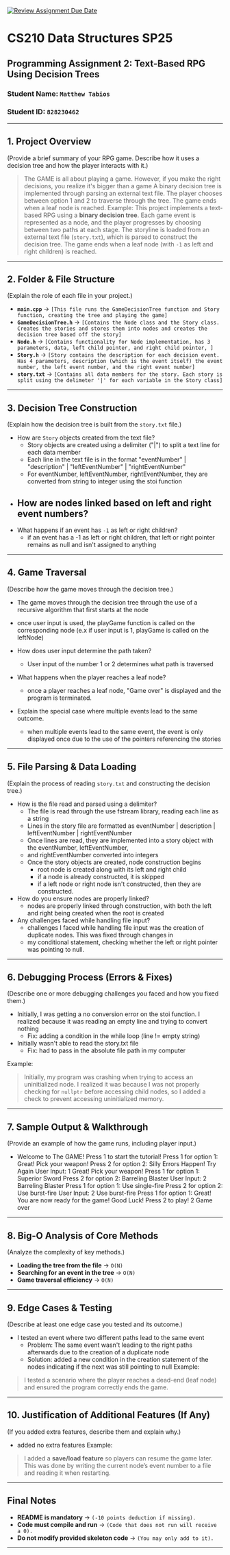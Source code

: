 [![Review Assignment Due Date](https://classroom.github.com/assets/deadline-readme-button-22041afd0340ce965d47ae6ef1cefeee28c7c493a6346c4f15d667ab976d596c.svg)](https://classroom.github.com/a/jIKk4bke)
# CS210 Data Structures SP25
## Programming Assignment 2: Text-Based RPG Using Decision Trees

### **Student Name:** `Matthew Tabios`  
### **Student ID:** `828230462`  

---

## **1. Project Overview**
(Provide a brief summary of your RPG game. Describe how it uses a decision tree and how the player interacts with it.)
> The GAME is all about playing a game. However, if you make the right decisions, you realize it's bigger than a game
> A binary decision tree is implemented through parsing an external text file. The player chooses between option 1 and 2 to traverse through the tree.
> The game ends when a leaf node is reached.
Example:
> This project implements a text-based RPG using a **binary decision tree**. Each game event is represented as a node, and the player progresses by choosing between two paths at each stage. The storyline is loaded from an external text file (`story.txt`), which is parsed to construct the decision tree. The game ends when a leaf node (with `-1` as left and right children) is reached.

---

## **2. Folder & File Structure**
(Explain the role of each file in your project.)

- **`main.cpp`** → `[This file runs the GameDecisionTree function and Story function, creating the tree and playing the game]`  
- **`GameDecisionTree.h`** → `[Contains the Node class and the Story class. Creates the stories and stores them into nodes and creates the decision tree based off the story]`  
- **`Node.h`** → `[Contains functionality for Node implementation, has 3 parameters, data, left child pointer, and right child pointer, ]`  
- **`Story.h`** → `[Story contains the description for each decision event. Has 4 parameters, description (which is the event itself) the event number, the left event number, and the right event number]`  
- **`story.txt`** → `[Contains all data members for the story. Each story is split using the delimeter '|' for each variable in the Story class]`  

---

## **3. Decision Tree Construction**
(Explain how the decision tree is built from the `story.txt` file.)

- How are `Story` objects created from the text file? 
  - Story objects are created using a delimiter ("|") to split a text line for each data member
  - Each line in the text file is in the format "eventNumber" | "description" | "leftEventNumber" | "rightEventNumber"
  - For eventNumber, leftEventNumber, rightEventNumber, they are converted from string to integer using the stoi function
- How are nodes linked based on left and right event numbers?
  - 
- What happens if an event has `-1` as left or right children?
  - if an event has a -1 as left or right children, that left or right pointer remains as null and isn't assigned to anything
---

## **4. Game Traversal**
(Describe how the game moves through the decision tree.)
- The game moves through the decision tree through the use of a recursive algorithm that first starts at the node
- once user input is used, the playGame function is called on the corresponding node (e.x if user input is 1, playGame is called on the leftNode)

- How does user input determine the path taken? 
  - User input of the number 1 or 2 determines what path is traversed
- What happens when the player reaches a leaf node? 
  - once a player reaches a leaf node, "Game over" is displayed and the program is terminated.
- Explain the special case where multiple events lead to the same outcome.
  - when multiple events lead to the same event, the event is only displayed once due to the use of the pointers referencing the stories

---

## **5. File Parsing & Data Loading**
(Explain the process of reading `story.txt` and constructing the decision tree.)

- How is the file read and parsed using a delimiter? 
  - The file is read through the use fstream library, reading each line as a string
  - Lines in the story file are formatted as eventNumber | description | leftEventNumber | rightEventNumber
  - Once lines are read, they are implemented into a story object with the eventNumber, leftEventNumber, 
  - and rightEventNumber converted into integers
  - Once the story objects are created, node construction begins
    - root node is created along with its left and right child
    - if a node is already constructed, it is skipped
    - if a left node or right node isn't constructed, then they are constructed.
- How do you ensure nodes are properly linked?
  - nodes are properly linked through construction, with both the left and right being created when the root is created
- Any challenges faced while handling file input?  
  - challenges I faced while handling file input was the creation of duplicate nodes. This was fixed through changes in 
  - my conditional statement, checking whether the left or right pointer was pointing to null.

---

## **6. Debugging Process (Errors & Fixes)**
(Describe one or more debugging challenges you faced and how you fixed them.)
- Initially, I was getting a no conversion error on the stoi function. I realized because it was reading an empty line and trying to convert nothing
  - Fix: adding a condition in the while loop (line != empty string)
- Initially wasn't able to read the story.txt file
  - Fix: had to pass in the absolute file path in my computer

Example:
> Initially, my program was crashing when trying to access an uninitialized node. I realized it was because I was not properly checking for `nullptr` before accessing child nodes, so I added a check to prevent accessing uninitialized memory.

---

## **7. Sample Output & Walkthrough**
(Provide an example of how the game runs, including player input.)
- Welcome to The GAME! Press 1 to start the tutorial!
Press 1 for option 1: Great! Pick your weapon!
Press 2 for option 2: Silly Errors Happen! Try Again
User Input: 1
  Great! Pick your weapon!
Press 1 for option 1: Superior Sword
Press 2 for option 2: Barreling Blaster
User Input: 2
  Barreling Blaster
Press 1 for option 1: Use single-fire
Press 2 for option 2: Use burst-fire
User Input: 2
  Use burst-fire
Press 1 for option 1: Great! You are now ready for the game! Good Luck! Press 2 to play!
  2
Game over
---

## **8. Big-O Analysis of Core Methods**
(Analyze the complexity of key methods.)

- **Loading the tree from the file** → `O(N)`  
- **Searching for an event in the tree** → `O(N)`  
- **Game traversal efficiency** → `O(N)`  

---

## **9. Edge Cases & Testing**
(Describe at least one edge case you tested and its outcome.)
- I tested an event where two different paths lead to the same event
  - Problem: The same event wasn't leading to the right paths afterwards due to the creation of a duplicate node
  - Solution: added a new condition in the creation statement of the nodes indicating if the next was still pointing to null
Example:
> I tested a scenario where the player reaches a dead-end (leaf node) and ensured the program correctly ends the game.


---

## **10. Justification of Additional Features (If Any)**
(If you added extra features, describe them and explain why.)
- added no extra features
Example:
> I added a **save/load feature** so players can resume the game later. This was done by writing the current node’s event number to a file and reading it when restarting.

---

## **Final Notes**
- **README is mandatory** → `(-10 points deduction if missing).`  
- **Code must compile and run** → `(Code that does not run will receive a 0).`  
- **Do not modify provided skeleton code** → `(You may only add to it).`  

---
